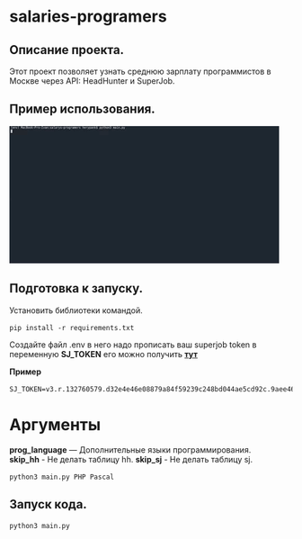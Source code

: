# salaries-programers
 
## Описание проекта.   
Этот проект позволяет узнать среднюю зарплату программистов в Москве через API: HeadHunter и SuperJob.
   
## Пример использования.   

![](example.gif) 
## Подготовка к запуску.  
Установить библиотеки командой.  
```
pip install -r requirements.txt
```
Создайте файл .env в него надо прописать ваш superjob token в переменную **SJ_TOKEN** его можно получить [**тут**](https://api.superjob.ru/)  
    
**Пример**        
```
SJ_TOKEN=v3.r.132760579.d32e4e46e08879a84f59239c248bd044ae5cd92c.9aee469a67de819b18d36a46489e329c118d0d20
```
# Аргументы
**prog_language** — Дополнительные языки программирования.   
**skip_hh** - Не делать таблицу hh.
**skip_sj** - Не делать таблицу sj.

```
python3 main.py PHP Pascal
```
## Запуск кода.  
```
python3 main.py
```
